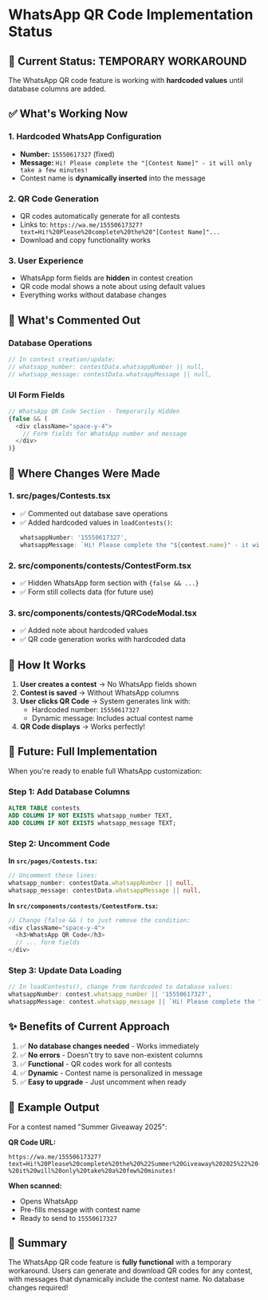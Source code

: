 # WhatsApp QR Code Implementation Status

## 🔄 Current Status: TEMPORARY WORKAROUND

The WhatsApp QR code feature is working with **hardcoded values** until database columns are added.

## ✅ What's Working Now

### 1. **Hardcoded WhatsApp Configuration**
- **Number:** `15550617327` (fixed)
- **Message:** `Hi! Please complete the "[Contest Name]" - it will only take a few minutes!`
- Contest name is **dynamically inserted** into the message

### 2. **QR Code Generation**
- QR codes automatically generate for all contests
- Links to: `https://wa.me/15550617327?text=Hi!%20Please%20complete%20the%20"[Contest Name]"...`
- Download and copy functionality works

### 3. **User Experience**
- WhatsApp form fields are **hidden** in contest creation
- QR code modal shows a note about using default values
- Everything works without database changes

## 🚫 What's Commented Out

### Database Operations
```typescript
// In contest creation/update:
// whatsapp_number: contestData.whatsappNumber || null,
// whatsapp_message: contestData.whatsappMessage || null,
```

### UI Form Fields
```typescript
// WhatsApp QR Code Section - Temporarily Hidden
{false && (
  <div className="space-y-4">
    // Form fields for WhatsApp number and message
  </div>
)}
```

## 📍 Where Changes Were Made

### 1. **src/pages/Contests.tsx**
- ✅ Commented out database save operations
- ✅ Added hardcoded values in `loadContests()`:
  ```typescript
  whatsappNumber: '15550617327',
  whatsappMessage: `Hi! Please complete the "${contest.name}" - it will only take a few minutes!`,
  ```

### 2. **src/components/contests/ContestForm.tsx**
- ✅ Hidden WhatsApp form section with `{false && ...}`
- ✅ Form still collects data (for future use)

### 3. **src/components/contests/QRCodeModal.tsx**
- ✅ Added note about hardcoded values
- ✅ QR code generation works with hardcoded data

## 🎯 How It Works

1. **User creates a contest** → No WhatsApp fields shown
2. **Contest is saved** → Without WhatsApp columns
3. **User clicks QR Code** → System generates link with:
   - Hardcoded number: `15550617327`
   - Dynamic message: Includes actual contest name
4. **QR Code displays** → Works perfectly!

## 🔮 Future: Full Implementation

When you're ready to enable full WhatsApp customization:

### Step 1: Add Database Columns
```sql
ALTER TABLE contests 
ADD COLUMN IF NOT EXISTS whatsapp_number TEXT,
ADD COLUMN IF NOT EXISTS whatsapp_message TEXT;
```

### Step 2: Uncomment Code

**In `src/pages/Contests.tsx`:**
```typescript
// Uncomment these lines:
whatsapp_number: contestData.whatsappNumber || null,
whatsapp_message: contestData.whatsappMessage || null,
```

**In `src/components/contests/ContestForm.tsx`:**
```typescript
// Change {false && ( to just remove the condition:
<div className="space-y-4">
  <h3>WhatsApp QR Code</h3>
  // ... form fields
</div>
```

### Step 3: Update Data Loading
```typescript
// In loadContests(), change from hardcoded to database values:
whatsappNumber: contest.whatsapp_number || '15550617327',
whatsappMessage: contest.whatsapp_message || `Hi! Please complete the "${contest.name}"...`,
```

## ✨ Benefits of Current Approach

1. ✅ **No database changes needed** - Works immediately
2. ✅ **No errors** - Doesn't try to save non-existent columns
3. ✅ **Functional** - QR codes work for all contests
4. ✅ **Dynamic** - Contest name is personalized in message
5. ✅ **Easy to upgrade** - Just uncomment when ready

## 📱 Example Output

For a contest named "Summer Giveaway 2025":

**QR Code URL:**
```
https://wa.me/15550617327?text=Hi!%20Please%20complete%20the%20%22Summer%20Giveaway%202025%22%20-%20it%20will%20only%20take%20a%20few%20minutes!
```

**When scanned:**
- Opens WhatsApp
- Pre-fills message with contest name
- Ready to send to `15550617327`

## 🎉 Summary

The WhatsApp QR code feature is **fully functional** with a temporary workaround. Users can generate and download QR codes for any contest, with messages that dynamically include the contest name. No database changes required!
